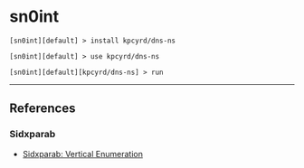 # sn0int

```
[sn0int][default] > install kpcyrd/dns-ns

[sn0int][default] > use kpcyrd/dns-ns

[sn0int][default][kpcyrd/dns-ns] > run
```

---
## References

### Sidxparab

- [Sidxparab: Vertical Enumeration](https://sidxparab.gitbook.io/subdomain-enumeration-guide/types/vertical-enumeration)